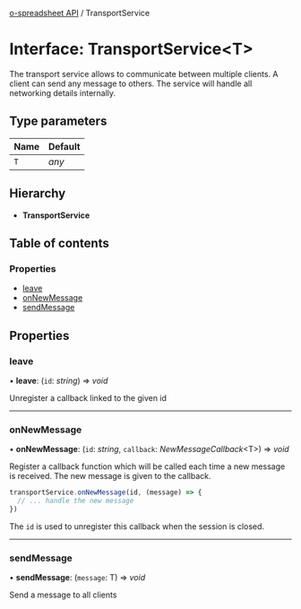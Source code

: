 [o-spreadsheet API](../README.md) / TransportService

# Interface: TransportService<T\>

The transport service allows to communicate between multiple clients.
A client can send any message to others.
The service will handle all networking details internally.

## Type parameters

Name | Default |
------ | ------ |
`T` | *any* |

## Hierarchy

* **TransportService**

## Table of contents

### Properties

- [leave](transportservice.md#leave)
- [onNewMessage](transportservice.md#onnewmessage)
- [sendMessage](transportservice.md#sendmessage)

## Properties

### leave

• **leave**: (`id`: *string*) => *void*

Unregister a callback linked to the given id

___

### onNewMessage

• **onNewMessage**: (`id`: *string*, `callback`: *NewMessageCallback*<T\>) => *void*

Register a callback function which will be called each time
a new message is received.
The new message is given to the callback.

```js
transportService.onNewMessage(id, (message) => {
  // ... handle the new message
})
```
The `id` is used to unregister this callback when the session is closed.

___

### sendMessage

• **sendMessage**: (`message`: T) => *void*

Send a message to all clients
